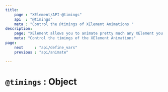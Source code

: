 ```yaml
---
title:
    page : "XElement/API-@timings"
    api  : "@timings"
    meta : "Control the @timings of XElement Animations "
description: 
    page: "XElement allows you to animate pretty much any XElement you wish. The `@timings` method is the twin to `@animate`. This method informs the Web Animation API of the duration of the animations"
    meta: "Control the timings of the XElement Animations"
page: 
    next     : "api/define_vars"
    previous : "api/animate"

---
```


# `@timings` : Object


